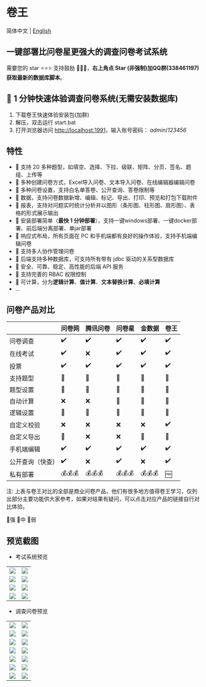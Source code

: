 # 卷王

简体中文 | [English](./README.en-us.md)

## 一键部署比问卷星更强大的调查问卷考试系统

需要您的 star ⭐️⭐️⭐️ 支持鼓励 🙏🙏🙏，**右上角点 Star (非强制)加QQ群(338461197)获取最新的数据库脚本**。

## 🚀 1 分钟快速体验调查问卷系统(无需安装数据库)

1. 下载卷王快速体验安装包(加群)
2. 解压，双击运行 start.bat
3. 打开浏览器访问 [http://localhost:1991](http://localhost:1991)，输入账号密码： *admin*/*123456*

## 特性

- 🥇 支持 20 多种题型，如填空、选择、下拉、级联、矩阵、分页、签名、题组、上传等
- 🎉 多种创建问卷方式，Excel导入问卷、文本导入问卷、在线编辑器编辑问卷
- 💪 多种问卷设置，支持白名单答卷、公开查询、答卷限制等
- 🎇 数据，支持问卷数据新增、编辑、标记、导出、打印、预览和打包下载附件
- 🎨 报表，支持对问题实时统计分析并以图形（条形图、柱形图、扇形图）、表格的形式展示输出
- 🚀 安装部署简单（**最快 1 分钟部署**），支持一键windows部署、一键docker部署、前后端分离部署、单jar部署
- 🥊 响应式布局，所有页面在 PC 和手机端都有良好的操作体验，支持手机端编辑问卷
- 👬 支持多人协作管理问卷
- 🎁 后端支持多种数据库，可支持所有带有 jdbc 驱动的关系型数据库
- 🐯 安全、可靠、稳定、高性能的后端 API 服务
- 🙆 支持完善的 RBAC 权限控制
- 🦋 可计算，分为**逻辑计算**、**值计算**、**文本替换计算**、**必填计算**
- ...

## 问卷产品对比

|                 | 问卷网 | 腾讯问卷 | 问卷星 | 金数据 | 卷王 |
| --------------- | ------------------------------- | -------------------------- | -------------------------- | ---------------------------- | --------------------------- |
| 问卷调查        | ✔️                            | ✔️                       | ✔️                       | ✔️                         | ✔️                        |
| 在线考试        | ✔️                            | ❌                         | ✔️                       | ✔️                         | ✔️                        |
| 投票            | ✔️                            | ✔️                       | ✔️                       | ✔️                         | ✔️                        |
| 支持题型        | 🥇                              | 🥉                         | 🥇                         | 🥈                           | 🥈                          |
| 题型设置        | 🥇                              | 🥉                         | 🥇                         | 🥇                           | 🥇                          |
| 自动计算        | ❌                              | ❌                         | 🥉                         | 🥈                           | 🥇                          |
| 逻辑设置        | 🥈                              | 🥈                         | 🥈                         | 🥈                           | 🥇                          |
| 自定义校验      | ❌                              | ❌                         | ❌                         | ❌                           | ✔️                        |
| 自定义导出      | 🥈                              | ❌                         | ❌                         | 🥉                           | 🥇                          |
| 手机端编辑      | ✔️                            | ✔️                       | ✔️                       | ✔️                         | ✔️                        |
| 公开查询（快查) | ✔️                            | ❌                         | ✔️                       | ❌                           | ✔️                        |
| 私有部署        | 💰💰💰                          | 💰💰💰                     | 💰💰💰                     | 💰💰💰                       | 🆓                          |

注: 上表与卷王对比的全部是商业问卷产品，他们有很多地方值得卷王学习，仅列出部分主要功能供大家参考，如果对结果有疑问，可以点击对应产品的链接自行对比体验。

🥇强  🥈中 🥉弱

## 预览截图

* 考试系统预览

<table>
    <tr>
        <td><img src="docs/images/exam-editor.jpg"/></td>
        <td><img src="docs/images/exam-import.jpg"/></td>
    </tr>
     <tr>
        <td><img src="docs/images/exam-pc-prev.jpg"/></td>
        <td><img src="docs/images/exam-mb-preview.jpeg"/></td>
    </tr>
     <tr>
        <td><img src="docs/images/exam-repo-list.jpg"/></td>
        <td><img src="docs/images/exam-repo-pick.jpg"/></td>
    </tr>
     <tr>
        <td><img src="docs/images/exam-repo-qedit.jpg"/></td>
        <td><img src="docs/images/exam-repo.jpg"/></td>
    </tr>
</table>

* 调查问卷预览

<table>
    <tr>
        <td><img src="docs/images/survey-editor.jpg"/></td>
        <td><img src="docs/images/survey-editor-formula.jpg"/></td>
    </tr>
    <tr>
        <td><img src="docs/images/survey-editor-preview.jpg"/></td>
        <td><img src="docs/images/survey-imp.jpg"/></td>
    </tr>
    <tr>
        <td><img src="docs/images/survey-export.jpg"/></td>
        <td><img src="docs/images/survey-exp-preview.jpg"/></td>
    </tr>
    <tr>
        <td><img src="docs/images/survey-exp-formula.jpg"/></td>
        <td><img src="docs/images/survey-formula.jpg"/></td>
    </tr>
    <tr>
        <td><img src="docs/images/survey-editor-preview.jpg"/></td>
        <td><img src="docs/images/survey-prev-mbmi.jpeg"/></td>
    </tr>
    <tr>
        <td><img src="docs/images/survey-report.jpg"/></td>
        <td><img src="docs/images/survey-setting.jpg"/></td>
    </tr>
    <tr>
        <td><img src="docs/images/survey-sys.jpg"/></td>
        <td><img src="docs/images/survey-post.jpg"/></td>
    </tr>
</table>
